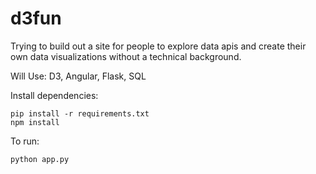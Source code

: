 # d3fun

Trying to build out a site for people to explore data apis and create their own data visualizations without a technical background.

Will Use: D3, Angular, Flask, SQL

Install dependencies:
```
pip install -r requirements.txt
npm install
```

To run:
```
python app.py
```
